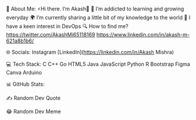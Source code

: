 💫 About Me:
⚡Hi there. I’m Akash👋
🌱 I’m addicted to learning and growing everyday
🌍 I’m currently sharing a little bit of my knowledge to the world
📙 I have a keen interest in DevOps
🔍 How to find me?
https://twitter.com/AkashMi65118169
https://www.linkedin.com/in/akash-m-621a8b1b6/

🌐 Socials:
Instagram [LinkedIn](https://linkedin.com/in/Akash Mishra)

💻 Tech Stack:
C C++ Go HTML5 Java JavaScript Python R Bootstrap Figma Canva Arduino

📊 GitHub Stats:






✍️ Random Dev Quote


😂 Random Dev Meme
